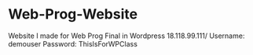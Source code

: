 # Web-Prog-Website
Website I made for Web Prog Final in Wordpress
18.118.99.111/
Username: demouser
Password: ThisIsForWPClass
